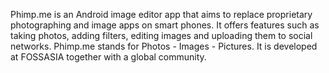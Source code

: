 Phimp.me is an Android image editor app that aims to replace proprietary photographing and image apps on smart phones.
It offers features such as taking photos, adding filters, editing images and uploading them to social networks. 
Phimp.me stands for Photos - Images - Pictures. It is developed at FOSSASIA together with a global community.
